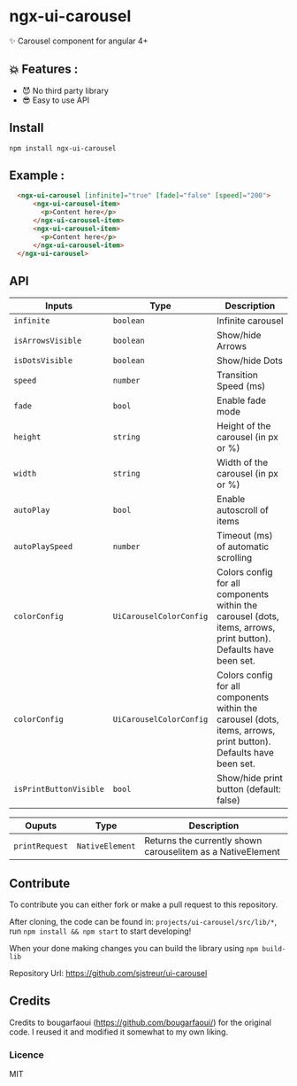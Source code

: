 # ngx-ui-carousel 

✨  Carousel component for angular 4+

## 💥 Features :
- 😈 No third party library
- 😎 Easy to use API

## Install
``` npm install ngx-ui-carousel ```

## Example :
```html
  <ngx-ui-carousel [infinite]="true" [fade]="false" [speed]="200">
      <ngx-ui-carousel-item>
        <p>Content here</p>
      </ngx-ui-carousel-item>
      <ngx-ui-carousel-item>
        <p>Content here</p>
      </ngx-ui-carousel-item>
  </ngx-ui-carousel>
```
## API

Inputs                 | Type                           | Description                                                  
-----------------------| ------------------------------ | -----------                                           
`infinite`             | `boolean`                      | Infinite carousel                     
`isArrowsVisible`      | `boolean`                      | Show/hide Arrows                                                            
`isDotsVisible`        | `boolean`                      | Show/hide Dots       
`speed`                | `number`                       | Transition Speed (ms)       
`fade`                 | `bool`                         | Enable fade mode                                                             
`height`               | `string`                       | Height of the carousel (in px or %)             
`width`                | `string`                       | Width of the carousel (in px or %)
`autoPlay`             | `bool`                         | Enable autoscroll of items                                                             
`autoPlaySpeed`        | `number`                       | Timeout (ms) of automatic scrolling     
`colorConfig`          | `UiCarouselColorConfig`        | Colors config for all components within the carousel (dots, items, arrows, print button). Defaults have been set.
`colorConfig`          | `UiCarouselColorConfig`        | Colors config for all components within the carousel (dots, items, arrows, print button). Defaults have been set.
`isPrintButtonVisible` | `bool`                         | Show/hide print button (default: false)

Ouputs           | Type                           | Description                                                  
---------------- | ------------------------------ | -----------  
`printRequest`   | `NativeElement`                | Returns the currently shown carouselitem as a NativeElement

## Contribute

To contribute you can either fork or make a pull request to this repository.

After cloning, the code can be found in: `projects/ui-carousel/src/lib/*`, run `npm install && npm start` to start developing!

When your done making changes you can build the library using `npm build-lib`

Repository Url: <https://github.com/sjstreur/ui-carousel> 

## Credits

Credits to bougarfaoui (<https://github.com/bougarfaoui/>) for the original code. I reused it and modified it somewhat to my own liking.

### Licence

MIT
